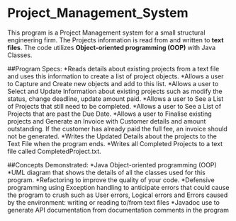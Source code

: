 # Project_Management_System

This program is a Project Management system for a small structural engineering firm. The Projects information is read from and written to **text files**. The code utilizes
**Object-oriented programming (OOP)** with Java Classes.

##Program Specs:
*Reads details about existing projects from a text file and uses this information to create a list of project objects.
*Allows a user to Capture and Create new objects and add to this list.
*Allows a user to Select and Update Information about existing projects such as modify the status, change deadline, update amount paid. 
*Allows a user to See a List of Projects that still need to be completed.
*Allows a user to See a List of Projects that are past the Due Date.
*Allows a user to Finalise existing projects and Generate an Invoice with Customer details and amount outstanding.  If the customer has already paid the full fee, an invoice
should not be generated.
*Writes the Updated Details about the projects to the Text File when the program ends.
*Writes all Completed Projects to a text file called CompletedProject.txt.

##Concepts Demonstrated:
*Java Object-oriented programming (OOP)
*UML diagram that shows the details of all the classes used for this program.
*Refactoring to improve the quality of your code.
*Defensive programming using Exception handling to anticipate errors that could cause the program to crush such as User errors, Logical errors and Errors caused by the environment:
 writing or reading to/from text files
*Javadoc use to generate API documentation from documentation comments in the program
